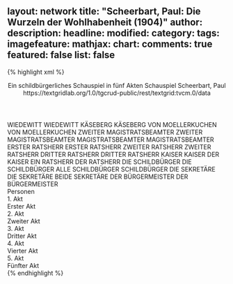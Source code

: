 layout: network
title: "Scheerbart, Paul: Die Wurzeln der Wohlhabenheit (1904)"
author:
description:
headline:
modified:
category:
tags:
imagefeature:
mathjax:
chart:
comments: true
featured: false
list: false
---
{% highlight xml %}
<?xml-model href="https://raw.githubusercontent.com/DLiNa/project/master/rules/lina.rnc"?><?xml-model href="https://raw.githubusercontent.com/DLiNa/project/master/rules/lina.sch"?>
<play xmlns="http://lina.digital">
  <header>
    <title>Die Wurzeln der Wohlhabenheit</title>
  	<subtitle>Ein schildbürgerliches Schauspiel in fünf Akten</subtitle>
    <genretitle>Schauspiel</genretitle>
    <author>Scheerbart, Paul</author>
  	<date when="1904" type="print"/>
  	<source>https://textgridlab.org/1.0/tgcrud-public/rest/textgrid:tvcm.0/data</source>
  </header>
  <personae>
    <character>
      <name>WIEDEWITT</name>
      <alias xml:id="wiedewitt">
        <name>WIEDEWITT</name>
      </alias>
    </character>
    <character>
      <name>KÄSEBERG</name>
      <alias xml:id="käseberg">
        <name>KÄSEBERG</name>
      </alias>
    </character>
    <character>
      <name>VON MOELLERKUCHEN</name>
      <alias xml:id="von_moellerkuchen">
        <name>VON MOELLERKUCHEN</name>
      </alias>
    </character>
    <character>
      <name>ZWEITER MAGISTRATSBEAMTER</name>
      <alias xml:id="zweiter_magistratsbeamter">
        <name>ZWEITER MAGISTRATSBEAMTER</name>
      </alias>
    </character>
    <character>
      <name>MAGISTRATSBEAMTER</name>
      <alias xml:id="magistratsbeamter">
        <name>MAGISTRATSBEAMTER</name>
      </alias>
    </character>
    <character>
      <name>ERSTER RATSHERR</name>
      <alias xml:id="erster_ratsherr">
        <name>ERSTER RATSHERR</name>
      </alias>
    </character>
    <character>
      <name>ZWEITER RATSHERR</name>
      <alias xml:id="zweiter_ratsherr">
        <name>ZWEITER RATSHERR</name>
      </alias>
    </character>
    <character>
      <name>DRITTER RATSHERR</name>
      <alias xml:id="dritter_ratsherr">
        <name>DRITTER RATSHERR</name>
      </alias>
    </character>
    <character>
      <name>KAISER</name>
      <alias xml:id="kaiser">
        <name>KAISER</name>
      </alias>
    	<alias xml:id="der_kaiser">
    		<name>DER KAISER</name>
    	</alias>
    </character>
    <character>
      <name>EIN RATSHERR</name>
      <alias xml:id="der_ratsherr">
        <name>DER RATSHERR</name>
      </alias>
    </character>
    <character>
      <name>DIE SCHILDBÜRGER</name>
      <alias xml:id="die_schildbürger">
        <name>DIE SCHILDBÜRGER</name>
      </alias>
    	<alias xml:id="alle_schildbürger">
    		<name>ALLE SCHILDBÜRGER</name>
    	</alias>
    	<alias xml:id="schildbürger">
    		<name>SCHILDBÜRGER</name>
    	</alias>
    </character>
    <character>
      <name>DIE SEKRETÄRE</name>
      <alias xml:id="die_sekretäre">
        <name>DIE SEKRETÄRE</name>
      </alias>
    	<alias xml:id="beide_sekretäre">
    		<name>BEIDE SEKRETÄRE</name>
    	</alias>
    </character>
    <character>
      <name>DER BÜRGERMEISTER</name>
      <alias xml:id="der_bürgermeister">
        <name>DER BÜRGERMEISTER</name>
      </alias>
    </character>
  </personae>
  <text>
    <div>
      <head>Personen</head>
    </div>
    <div>
      <head>1. Akt</head>
      <div>
        <head>Erster Akt</head>
        <sp who="#wiedewitt">
          <amount n="12" unit="speech_acts"/>
          <amount n="179" unit="words"/>
          <amount n="9" unit="lines"/>
          <amount n="1160" unit="chars"/>
        </sp>
        <sp who="#käseberg">
          <amount n="5" unit="speech_acts"/>
          <amount n="17" unit="words"/>
          <amount n="5" unit="lines"/>
          <amount n="96" unit="chars"/>
        </sp>
        <sp who="#von_moellerkuchen">
          <amount n="6" unit="speech_acts"/>
          <amount n="35" unit="words"/>
          <amount n="6" unit="lines"/>
          <amount n="190" unit="chars"/>
        </sp>
        <sp who="#zweiter_magistratsbeamter">
          <amount n="1" unit="speech_acts"/>
          <amount n="4" unit="words"/>
          <amount n="1" unit="lines"/>
          <amount n="16" unit="chars"/>
        </sp>
        <sp who="#magistratsbeamter">
          <amount n="1" unit="speech_acts"/>
          <amount n="3" unit="words"/>
          <amount n="1" unit="lines"/>
          <amount n="17" unit="chars"/>
        </sp>
      </div>
    </div>
    <div>
      <head>2. Akt</head>
      <div>
        <head>Zweiter Akt</head>
        <sp who="#wiedewitt">
          <amount n="7" unit="speech_acts"/>
          <amount n="229" unit="words"/>
          <amount n="3" unit="lines"/>
          <amount n="1347" unit="chars"/>
        </sp>
        <sp who="#von_moellerkuchen">
          <amount n="3" unit="speech_acts"/>
          <amount n="25" unit="words"/>
          <amount n="3" unit="lines"/>
          <amount n="136" unit="chars"/>
        </sp>
        <sp who="#erster_ratsherr">
          <amount n="1" unit="speech_acts"/>
          <amount n="11" unit="words"/>
          <amount n="1" unit="lines"/>
          <amount n="69" unit="chars"/>
        </sp>
        <sp who="#käseberg">
          <amount n="2" unit="speech_acts"/>
          <amount n="10" unit="words"/>
          <amount n="2" unit="lines"/>
          <amount n="45" unit="chars"/>
        </sp>
        <sp who="#zweiter_ratsherr">
          <amount n="1" unit="speech_acts"/>
          <amount n="11" unit="words"/>
          <amount n="1" unit="lines"/>
          <amount n="53" unit="chars"/>
        </sp>
        <sp who="#magistratsbeamter">
          <amount n="1" unit="speech_acts"/>
          <amount n="5" unit="words"/>
          <amount n="1" unit="lines"/>
          <amount n="31" unit="chars"/>
        </sp>
        <sp who="#dritter_ratsherr">
          <amount n="1" unit="speech_acts"/>
          <amount n="10" unit="words"/>
          <amount n="1" unit="lines"/>
          <amount n="53" unit="chars"/>
        </sp>
        <sp who="#dritter_ratsherr #zweiter_ratsherr #käseberg #von_moellerkuchen #erster_ratsherr">
          <amount n="1" unit="speech_acts"/>
          <amount n="2" unit="words"/>
          <amount n="1" unit="lines"/>
          <amount n="7" unit="chars"/>
        </sp>
      </div>
    </div>
    <div>
      <head>3. Akt</head>
      <div>
        <head>Dritter Akt</head>
        <sp who="#wiedewitt">
          <amount n="6" unit="speech_acts"/>
          <amount n="105" unit="words"/>
          <amount n="4" unit="lines"/>
          <amount n="633" unit="chars"/>
        </sp>
        <sp who="#erster_ratsherr">
          <amount n="1" unit="speech_acts"/>
          <amount n="6" unit="words"/>
          <amount n="1" unit="lines"/>
          <amount n="30" unit="chars"/>
        </sp>
        <sp who="#zweiter_ratsherr">
          <amount n="1" unit="speech_acts"/>
          <amount n="6" unit="words"/>
          <amount n="1" unit="lines"/>
          <amount n="33" unit="chars"/>
        </sp>
        <sp who="#kaiser">
          <amount n="9" unit="speech_acts"/>
          <amount n="169" unit="words"/>
          <amount n="6" unit="lines"/>
          <amount n="947" unit="chars"/>
        </sp>
        <sp who="#der_ratsherr">
          <amount n="1" unit="speech_acts"/>
          <amount n="12" unit="words"/>
          <amount n="1" unit="lines"/>
          <amount n="67" unit="chars"/>
        </sp>
        <sp who="#der_kaiser">
          <amount n="1" unit="speech_acts"/>
          <amount n="31" unit="words"/>
          <amount n="158" unit="chars"/>
        </sp>
        <sp who="#von_moellerkuchen">
          <amount n="1" unit="speech_acts"/>
          <amount n="7" unit="words"/>
          <amount n="1" unit="lines"/>
          <amount n="39" unit="chars"/>
        </sp>
        <sp who="#die_schildbürger">
          <amount n="2" unit="speech_acts"/>
          <amount n="2" unit="words"/>
          <amount n="2" unit="lines"/>
          <amount n="14" unit="chars"/>
        </sp>
        <sp who="#käseberg">
          <amount n="1" unit="speech_acts"/>
          <amount n="7" unit="words"/>
          <amount n="1" unit="lines"/>
          <amount n="37" unit="chars"/>
        </sp>
      </div>
    </div>
    <div>
      <head>4. Akt</head>
      <div>
        <head>Vierter Akt</head>
        <sp who="#wiedewitt">
          <amount n="4" unit="speech_acts"/>
          <amount n="301" unit="words"/>
          <amount n="1" unit="lines"/>
          <amount n="1594" unit="chars"/>
        </sp>
        <sp who="#beide_sekretäre">
          <amount n="1" unit="speech_acts"/>
          <amount n="1" unit="words"/>
          <amount n="1" unit="lines"/>
          <amount n="5" unit="chars"/>
        </sp>
        <sp who="#die_sekretäre">
          <amount n="1" unit="speech_acts"/>
          <amount n="20" unit="words"/>
          <amount n="122" unit="chars"/>
        </sp>
        <sp who="#käseberg">
          <amount n="1" unit="speech_acts"/>
          <amount n="6" unit="words"/>
          <amount n="1" unit="lines"/>
          <amount n="48" unit="chars"/>
        </sp>
        <sp who="#der_bürgermeister">
          <amount n="1" unit="speech_acts"/>
          <amount n="60" unit="words"/>
          <amount n="296" unit="chars"/>
        </sp>
        <sp who="#die_schildbürger">
          <amount n="1" unit="speech_acts"/>
          <amount n="16" unit="words"/>
          <amount n="106" unit="chars"/>
        </sp>
        <sp who="#von_moellerkuchen">
          <amount n="1" unit="speech_acts"/>
          <amount n="21" unit="words"/>
          <amount n="129" unit="chars"/>
        </sp>
        <sp who="#alle_schildbürger">
          <amount n="1" unit="speech_acts"/>
          <amount n="12" unit="words"/>
          <amount n="1" unit="lines"/>
          <amount n="60" unit="chars"/>
        </sp>
      </div>
    </div>
    <div>
      <head>5. Akt</head>
      <div>
        <head>Fünfter Akt</head>
        <sp who="#kaiser">
          <amount n="2" unit="speech_acts"/>
          <amount n="177" unit="words"/>
          <amount n="982" unit="chars"/>
        </sp>
        <sp who="#wiedewitt">
          <amount n="4" unit="speech_acts"/>
          <amount n="202" unit="words"/>
          <amount n="1" unit="lines"/>
          <amount n="1177" unit="chars"/>
        </sp>
        <sp who="#die_schildbürger">
          <amount n="1" unit="speech_acts"/>
          <amount n="14" unit="words"/>
          <amount n="1" unit="lines"/>
          <amount n="74" unit="chars"/>
        </sp>
        <sp who="#schildbürger">
          <amount n="1" unit="speech_acts"/>
          <amount n="41" unit="words"/>
          <amount n="5" unit="lines"/>
          <amount n="235" unit="chars"/>
        </sp>
      </div>
    </div>
  </text>
</play>
{% endhighlight %}